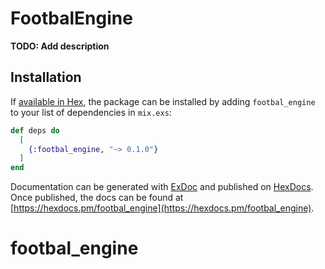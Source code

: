 # FootbalEngine

**TODO: Add description**

## Installation

If [available in Hex](https://hex.pm/docs/publish), the package can be installed
by adding `footbal_engine` to your list of dependencies in `mix.exs`:

```elixir
def deps do
  [
    {:footbal_engine, "~> 0.1.0"}
  ]
end
```

Documentation can be generated with [ExDoc](https://github.com/elixir-lang/ex_doc)
and published on [HexDocs](https://hexdocs.pm). Once published, the docs can
be found at [https://hexdocs.pm/footbal_engine](https://hexdocs.pm/footbal_engine).

# footbal_engine
